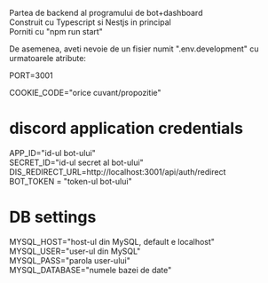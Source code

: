 Partea de backend al programului de bot+dashboard <br/>
Construit cu Typescript si Nestjs in principal <br/>
Porniti cu "npm run start" <br/>

De asemenea, aveti nevoie de un fisier numit ".env.development" cu urmatoarele atribute: <br/>


PORT=3001<br/>

COOKIE_CODE="orice cuvant/propozitie"<br/>

# discord application credentials<br/>

APP_ID="id-ul bot-ului"<br/>
SECRET_ID="id-ul secret al bot-ului"<br/>
DIS_REDIRECT_URL=http://localhost:3001/api/auth/redirect<br/>
BOT_TOKEN = "token-ul bot-ului"<br/>

# DB settings<br/>

MYSQL_HOST="host-ul din MySQL, default e localhost"<br/>
MYSQL_USER="user-ul din MySQL"<br/>
MYSQL_PASS="parola user-ului"<br/>
MYSQL_DATABASE="numele bazei de date"<br/>
